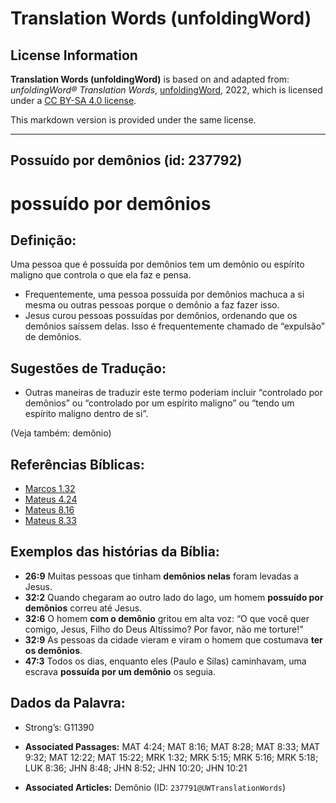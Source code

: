 # Translation Words (unfoldingWord)

## License Information

**Translation Words (unfoldingWord)** is based on and adapted from: _unfoldingWord® Translation Words_, [unfoldingWord](https://unfoldingword.org/utw), 2022, which is licensed under a [CC BY-SA 4.0 license](https://creativecommons.org/licenses/by-sa/4.0/legalcode.en).

This markdown version is provided under the same license.



--------------------------------

## Possuído por demônios (id: 237792)

possuído por demônios
=====================

Definição:
----------

Uma pessoa que é possuída por demônios tem um demônio ou espírito maligno que controla o que ela faz e pensa.

* Frequentemente, uma pessoa possuída por demônios machuca a si mesma ou outras pessoas porque o demônio a faz fazer isso.
* Jesus curou pessoas possuídas por demônios, ordenando que os demônios saíssem delas. Isso é frequentemente chamado de “expulsão” de demônios.

Sugestões de Tradução:
----------------------

* Outras maneiras de traduzir este termo poderiam incluir “controlado por demônios” ou “controlado por um espírito maligno” ou “tendo um espírito maligno dentro de si”.

(Veja também: demônio)

Referências Bíblicas:
---------------------

* [Marcos 1\.32](https://ref.ly/Mark1:32)
* [Mateus 4\.24](https://ref.ly/Matt4:24)
* [Mateus 8\.16](https://ref.ly/Matt8:16)
* [Mateus 8\.33](https://ref.ly/Matt8:33)

Exemplos das histórias da Bíblia:
---------------------------------

* **26:9** Muitas pessoas que tinham **demônios nelas** foram levadas a Jesus.
* **32:2** Quando chegaram ao outro lado do lago, um homem **possuído por demônios** correu até Jesus.
* **32:6** O homem **com o demônio** gritou em alta voz: “O que você quer comigo, Jesus, Filho do Deus Altíssimo? Por favor, não me torture!”
* **32:9** As pessoas da cidade vieram e viram o homem que costumava **ter os demônios**.
* **47:3** Todos os dias, enquanto eles (Paulo e Silas) caminhavam, uma escrava **possuída por um demônio** os seguia.

Dados da Palavra:
-----------------

* Strong’s: G11390

* **Associated Passages:** MAT 4:24; MAT 8:16; MAT 8:28; MAT 8:33; MAT 9:32; MAT 12:22; MAT 15:22; MRK 1:32; MRK 5:15; MRK 5:16; MRK 5:18; LUK 8:36; JHN 8:48; JHN 8:52; JHN 10:20; JHN 10:21
* **Associated Articles:** Demônio (ID: `237791@UWTranslationWords`)

